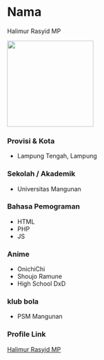 # Nama
Halimur Rasyid MP

<img src="https://avatars.githubusercontent.com/rasyid2027" width="200" height="200" align="center"/>

### Provisi & Kota
- Lampung Tengah, Lampung

### Sekolah / Akademik
- Universitas Mangunan 

### Bahasa Pemograman

- HTML
- PHP
- JS

### Anime

- OnichiChi
- Shoujo Ramune
- High School DxD

### klub bola

- PSM Mangunan

### Profile Link

[Halimur Rasyid MP](https://github.com/rasyid2027)
